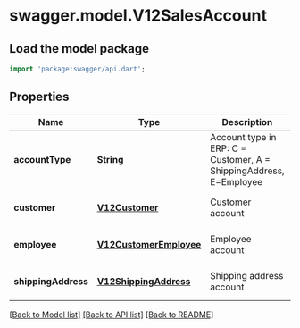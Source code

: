 # swagger.model.V12SalesAccount

## Load the model package
```dart
import 'package:swagger/api.dart';
```

## Properties
Name | Type | Description | Notes
------------ | ------------- | ------------- | -------------
**accountType** | **String** | Account type in ERP: C &#x3D; Customer, A &#x3D; ShippingAddress, E&#x3D;Employee | [optional] [default to null]
**customer** | [**V12Customer**](V12Customer.md) | Customer account | [optional] [default to null]
**employee** | [**V12CustomerEmployee**](V12CustomerEmployee.md) | Employee account | [optional] [default to null]
**shippingAddress** | [**V12ShippingAddress**](V12ShippingAddress.md) | Shipping address account | [optional] [default to null]

[[Back to Model list]](../README.md#documentation-for-models) [[Back to API list]](../README.md#documentation-for-api-endpoints) [[Back to README]](../README.md)



